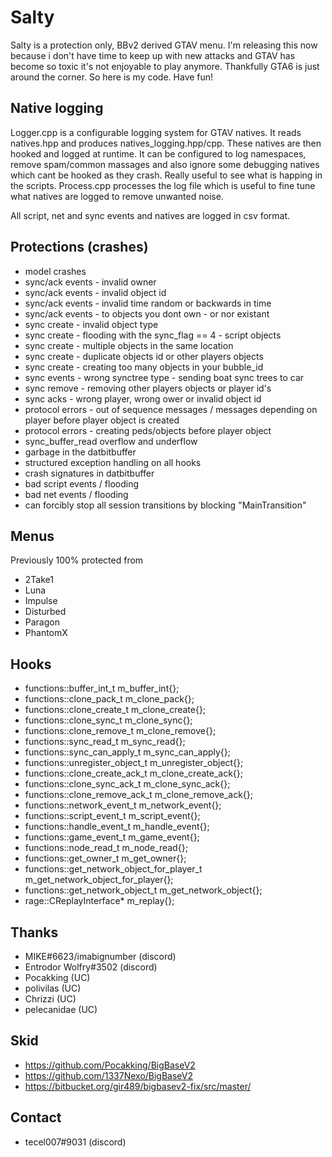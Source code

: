 # Salty

Salty is a protection only, BBv2 derived GTAV menu. I'm releasing this now because i don't have time to keep up with new attacks and GTAV has become so toxic it's not enjoyable to play anymore.  Thankfully GTA6 is just around the corner.  So here is my code.  Have fun!

## Native logging

Logger.cpp is a configurable logging system for GTAV natives.  It reads natives.hpp and produces natives_logging.hpp/cpp.   These natives are then hooked and logged at runtime.  It can be configured to log namespaces, remove spam/common massages and also ignore some debugging natives which cant be hooked as they crash.  Really useful to see what is happing in the scripts.  Process.cpp processes the log file which is useful to fine tune what natives are logged to remove unwanted noise.

All script, net and sync events and natives are logged in csv format.

## Protections (crashes)

- model crashes
- sync/ack events - invalid owner
- sync/ack events - invalid object id
- sync/ack events - invalid time random or backwards in time
- sync/ack events - to objects you dont own - or nor existant
- sync create - invalid object type
- sync create - flooding with the sync_flag == 4 - script objects
- sync create - multiple objects in the same location
- sync create - duplicate objects id or other players objects
- sync create - creating too many objects in your bubble_id
- sync events - wrong synctree type - sending boat sync trees to car
- sync remove - removing other players objects or player id's
- sync acks - wrong player, wrong ower or invalid object id 
- protocol errors - out of sequence messages / messages depending on player before player object is created
- protocol errors - creating peds/objects before player object
- sync_buffer_read overflow and underflow
- garbage in the datbitbuffer
- structured exception handling on all hooks
- crash signatures in datbitbuffer
- bad script events / flooding
- bad net events / flooding
- can forcibly stop all session transitions by blocking "MainTransition"

## Menus

Previously 100% protected from

- 2Take1
- Luna
- Impulse
- Disturbed
- Paragon
- PhantomX

## Hooks

- functions::buffer_int_t m_buffer_int{};
- functions::clone_pack_t m_clone_pack{};
- functions::clone_create_t m_clone_create{};
- functions::clone_sync_t m_clone_sync{};
- functions::clone_remove_t m_clone_remove{};
- functions::sync_read_t m_sync_read{};
- functions::sync_can_apply_t m_sync_can_apply{};
- functions::unregister_object_t m_unregister_object{};
- functions::clone_create_ack_t m_clone_create_ack{};
- functions::clone_sync_ack_t m_clone_sync_ack{};
- functions::clone_remove_ack_t m_clone_remove_ack{};
- functions::network_event_t m_network_event{};
- functions::script_event_t m_script_event{};
- functions::handle_event_t m_handle_event{};
- functions::game_event_t m_game_event{};
- functions::node_read_t m_node_read{};
- functions::get_owner_t m_get_owner{};
- functions::get_network_object_for_player_t m_get_network_object_for_player{};
- functions::get_network_object_t m_get_network_object{};  
- rage::CReplayInterface* m_replay{};

## Thanks

- MIKE#6623/imabignumber (discord)
- Entrodor Wolfry#3502 (discord)
- Pocakking (UC)
- polivilas (UC)
- Chrizzi (UC)
- pelecanidae (UC)

## Skid

 - https://github.com/Pocakking/BigBaseV2
 - https://github.com/1337Nexo/BigBaseV2
 - https://bitbucket.org/gir489/bigbasev2-fix/src/master/
  
## Contact

- tecel007#9031 (discord)
